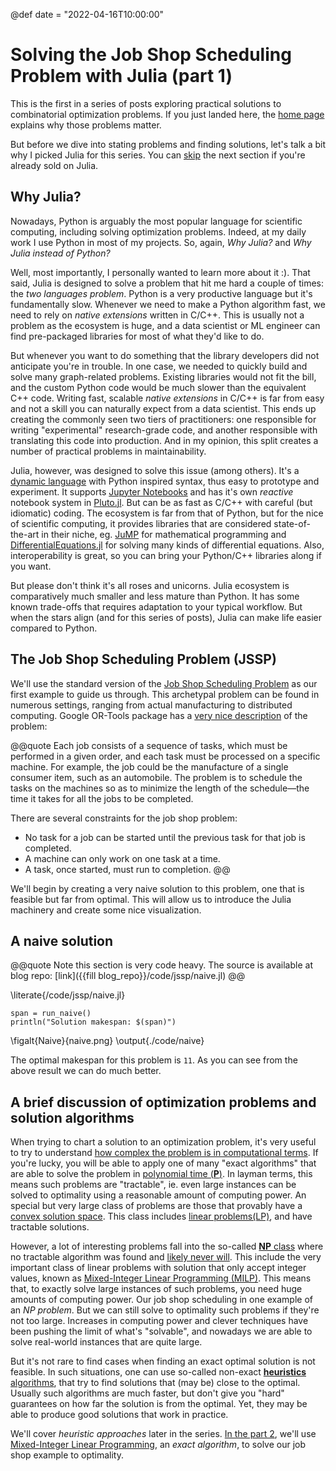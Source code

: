 @def date = "2022-04-16T10:00:00"

# Solving the Job Shop Scheduling Problem with Julia (part 1)

This is the first in a series of posts exploring practical solutions to combinatorial optimization problems. If you just landed here, the [home page] explains why those problems matter.

But before we dive into stating problems and finding solutions, let's talk a bit why I picked Julia for this series. You can [skip](#the_problem) the next section if you're already sold on Julia.

## Why Julia?

Nowadays, Python is arguably the most popular language for scientific computing, including solving optimization problems. Indeed, at my daily work I use Python in most of my projects. So, again, *Why Julia?* and *Why Julia instead of Python?*

Well, most importantly, I personally wanted to learn more about it :). That said, Julia is designed to solve a problem that hit me hard a couple of times: the *two languages problem*. Python is a very productive language but it's fundamentally slow. Whenever we need to make a Python algorithm fast, we need to rely on *native extensions* written in C/C++. This is usually not a problem as the ecosystem is huge, and a data scientist or ML engineer can find pre-packaged libraries for most of what they'd like to do.

But whenever you want to do something that the library developers did not anticipate you're in trouble. In one case, we needed to quickly build and solve many graph-related problems. Existing libraries would not fit the bill, and the custom Python code would be much slower than the equivalent C++ code. Writing fast, scalable *native extensions* in C/C++ is far from easy and not a skill you can naturally expect from a data scientist. This ends up creating the commonly seen two tiers of practitioners: one responsible for writing "experimental" research-grade code, and another responsible with translating this code into production. And in my opinion, this split creates a number of practical problems in maintainability.

Julia, however, was designed to solve this issue (among others). It's a [dynamic language](https://en.wikipedia.org/wiki/Dynamic_programming_language) with Python inspired syntax, thus easy to prototype and experiment. It supports [Jupyter Notebooks](https://github.com/JuliaLang/IJulia.jl) and has it's own *reactive* notebook system in [Pluto.jl]. But can be as fast as C/C++ with careful (but idiomatic) coding. The ecosystem is far from that of Python, but for the nice of scientific computing, it provides libraries that are considered state-of-the-art in their niche, eg. [JuMP] for mathematical programming and [DifferentialEquations.jl] for solving many kinds of differential equations. Also, interoperability is great, so you can bring your Python/C++ libraries along if you want.

But please don't think it's all roses and unicorns. Julia ecosystem is comparatively much smaller and less mature than Python. It has some known trade-offs that requires adaptation to your typical workflow. But when the stars align (and for this series of posts), Julia can make life easier compared to Python.

## The Job Shop Scheduling Problem (JSSP)

We'll use the standard version of the [Job Shop Scheduling Problem](https://en.wikipedia.org/wiki/Job-shop_scheduling) as our first example to guide us through. This archetypal problem can be found in numerous settings, ranging from actual manufacturing to distributed computing. Google OR-Tools package has a [very nice description](https://developers.google.com/optimization/scheduling/job_shop) of the problem:

@@quote
Each job consists of a sequence of tasks, which must be performed in a given order, and each task must be processed on a specific machine. For example, the job could be the manufacture of a single consumer item, such as an automobile. The problem is to schedule the tasks on the machines so as to minimize the length of the schedule—the time it takes for all the jobs to be completed.

There are several constraints for the job shop problem:

 - No task for a job can be started until the previous task for that job is completed.
 - A machine can only work on one task at a time.
 - A task, once started, must run to completion.
@@

We'll begin by creating a very naive solution to this problem, one that is feasible but far from optimal. This will allow us to introduce the Julia machinery and create some nice visualization.

## A naive solution

@@quote
Note this section is very code heavy. The source is available at blog repo:
[link]({{fill blog_repo}}/code/jssp/naive.jl)
@@

\literate{/code/jssp/naive.jl}

```julia:./code/naive
span = run_naive()
println("Solution makespan: $(span)")
```

\figalt{Naive}{naive.png}
\output{./code/naive}

The optimal makespan for this problem is `11`. As you can see from the above result
we can do much better.

## A brief discussion of optimization problems and solution algorithms

When trying to chart a solution to an optimization problem, it's very useful to try to understand [how complex the problem is in computational terms](https://en.wikipedia.org/wiki/Computational_complexity). If you're lucky, you will be able to apply one of many "exact algorithms" that are able to solve the problem in [polynomial time (**P**)](https://en.wikipedia.org/wiki/Time_complexity#Polynomial_time). In layman terms, this means such problems are "tractable", ie. even large instances can be solved to optimality using a reasonable amount of computing power. An special but very large class of problems are those that provably have a [convex solution space][convex]. This class includes [linear problems(LP)][linear], and have tractable solutions.


However, a lot of interesting problems fall into the so-called [**NP** class](https://en.wikipedia.org/wiki/NP_(complexity)) where no tractable algorithm was found and [likely never will](https://en.wikipedia.org/wiki/P_versus_NP_problem). This include the very important class of linear problems with solution that only accept integer values, known as [Mixed-Integer Linear Programming (MILP)](milp). This means that, to exactly solve large instances of such problems, you need huge amounts of computing power. Our job shop scheduling in one example of an *NP problem*. But we can still solve to optimality such problems if they're not too large. Increases in computing power and clever techniques have been pushing the limit of what's "solvable", and nowadays we are able to solve real-world instances that are quite large.

But it's not rare to find cases when finding an exact optimal solution is not feasible. In such situations, one can use so-called non-exact [**heuristics** algorithms](https://en.wikipedia.org/wiki/Heuristic_(computer_science)), that try to find solutions that (may be) close to the optimal. Usually such algorithms are much faster, but don't give you "hard" guarantees on how far the solution is from the optimal. Yet, they may be able to produce good solutions that work in practice.

We'll cover *heuristic approaches* later in the series. [In the part 2](/posts/jssp2/), 
we'll use [Mixed-Integer Linear Programming](milp), an *exact algorithm*, to solve our job shop example to optimality.

[home page]: /
[milp]: https://www.gurobi.com/resource/mip-basics/
[linear]: https://en.wikipedia.org/wiki/Linear_programming
[convex]: https://www.solver.com/convex-optimization
[JuMP]: https://jump.dev/JuMP.jl/stable/
[DifferentialEquations.jl]: https://diffeq.sciml.ai/dev/index.html
[Pluto.jl]: https://github.com/fonsp/Pluto.jl